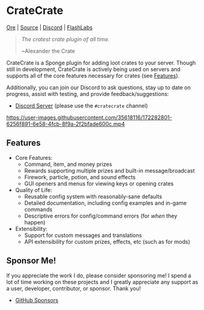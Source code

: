 # CrateCrate

[Ore](https://ore.spongepowered.org/FlashLabs/CrateCrate) |
[Source](https://github.com/Flash-Labs/CrateCrate) |
[Discord](https://discord.gg/zWqnAa9KRn) |
[FlashLabs](https://flashlabs.dev)

> *The cratest crate plugin of all time.*
>
> ~Alexander the Crate

CrateCrate is a Sponge plugin for adding loot crates to your server. Though
still in development, CrateCrate is actively being used on servers and supports
all of the core features necessary for crates (see [Features](#features)).

Additionally, you can join our Discord to ask questions, stay up to date on
progress, assist with testing, and provide feedback/suggestions:

- [Discord Server](https://discord.gg/zWqnAa9KRn) (please use the `#cratecrate` channel)

https://user-images.githubusercontent.com/35618116/172282801-6256f891-6e58-4fcb-8f9a-2f2bfade600c.mp4

## Features

 - Core Features:
    - Command, item, and money prizes
    - Rewards supporting multiple prizes and built-in message/broadcast
    - Firework, particle, potion, and sound effects
    - GUI openers and menus for viewing keys or opening crates
 - Quality of Life:
    - Reusable config system with reasonably-sane defaults
    - Detailed documentation, including config examples and in-game commands
    - Descriptive errors for config/command errors (for *when* they happen)
 - Extensibility:
    - Support for custom messages and translations
    - API extensibility for custom prizes, effects, etc (such as for mods)

## Sponsor Me!

If you appreciate the work I do, please consider sponsoring me! I spend a lot of
time working on these projects and I greatly appreciate any support as a user,
developer, contributor, or sponsor. Thank you!

- [GitHub Sponsors](https://github.com/sponsors/WillBAnders)
